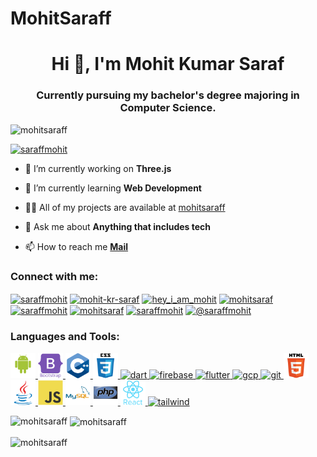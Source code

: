 # MohitSaraff
<h1 align="center">Hi 👋, I'm Mohit Kumar Saraf</h1>
<h3 align="center">Currently pursuing my bachelor's degree majoring in Computer Science.</h3>

<p align="left"> <img src="https://komarev.com/ghpvc/?username=mohitsaraff&label=Profile%20views&color=0e75b6&style=flat" alt="mohitsaraff" /> </p>

<p align="left"> <a href="https://twitter.com/saraffmohit" target="blank"><img src="https://img.shields.io/twitter/follow/saraffmohit?logo=twitter&style=for-the-badge" alt="saraffmohit" /></a> </p>

- 🔭 I’m currently working on **Three.js**

- 🌱 I’m currently learning **Web Development**

- 👨‍💻 All of my projects are available at [mohitsaraff](https://github.com/MohitSaraff)

- 💬 Ask me about **Anything that includes tech**

- 📫 How to reach me [**Mail**](mailto:saraffmohit@gmail.com)

<h3 align="left">Connect with me:</h3>
<p align="left">
<a href="https://twitter.com/saraffmohit" target="blank"><img align="center" src="https://raw.githubusercontent.com/rahuldkjain/github-profile-readme-generator/master/src/images/icons/Social/twitter.svg" alt="saraffmohit" height="30" width="40" /></a>
<a href="https://linkedin.com/in/mohit-kr-saraf" target="blank"><img align="center" src="https://raw.githubusercontent.com/rahuldkjain/github-profile-readme-generator/master/src/images/icons/Social/linked-in-alt.svg" alt="mohit-kr-saraf" height="30" width="40" /></a>
<a href="https://instagram.com/hey_i_am_mohit" target="blank"><img align="center" src="https://raw.githubusercontent.com/rahuldkjain/github-profile-readme-generator/master/src/images/icons/Social/instagram.svg" alt="hey_i_am_mohit" height="30" width="40" /></a>
<a href="https://www.codechef.com/users/mohitsaraf" target="blank"><img align="center" src="https://cdn.jsdelivr.net/npm/simple-icons@3.1.0/icons/codechef.svg" alt="mohitsaraf" height="30" width="40" /></a>
<a href="https://www.hackerrank.com/saraffmohit" target="blank"><img align="center" src="https://raw.githubusercontent.com/rahuldkjain/github-profile-readme-generator/master/src/images/icons/Social/hackerrank.svg" alt="saraffmohit" height="30" width="40" /></a>
<a href="https://codeforces.com/profile/mohitsaraf" target="blank"><img align="center" src="https://raw.githubusercontent.com/rahuldkjain/github-profile-readme-generator/master/src/images/icons/Social/codeforces.svg" alt="mohitsaraf" height="30" width="40" /></a>
<a href="https://www.leetcode.com/saraffmohit" target="blank"><img align="center" src="https://raw.githubusercontent.com/rahuldkjain/github-profile-readme-generator/master/src/images/icons/Social/leet-code.svg" alt="saraffmohit" height="30" width="40" /></a>
<a href="https://www.hackerearth.com/@saraffmohit" target="blank"><img align="center" src="https://raw.githubusercontent.com/rahuldkjain/github-profile-readme-generator/master/src/images/icons/Social/hackerearth.svg" alt="@saraffmohit" height="30" width="40" /></a>
</p>

<h3 align="left">Languages and Tools:</h3>
<p align="left"> <a href="https://developer.android.com" target="_blank" rel="noreferrer"> <img src="https://raw.githubusercontent.com/devicons/devicon/master/icons/android/android-original-wordmark.svg" alt="android" width="40" height="40"/> </a> <a href="https://getbootstrap.com" target="_blank" rel="noreferrer"> <img src="https://raw.githubusercontent.com/devicons/devicon/master/icons/bootstrap/bootstrap-plain-wordmark.svg" alt="bootstrap" width="40" height="40"/> </a> <a href="https://www.w3schools.com/cpp/" target="_blank" rel="noreferrer"> <img src="https://raw.githubusercontent.com/devicons/devicon/master/icons/cplusplus/cplusplus-original.svg" alt="cplusplus" width="40" height="40"/> </a> <a href="https://www.w3schools.com/css/" target="_blank" rel="noreferrer"> <img src="https://raw.githubusercontent.com/devicons/devicon/master/icons/css3/css3-original-wordmark.svg" alt="css3" width="40" height="40"/> </a> <a href="https://dart.dev" target="_blank" rel="noreferrer"> <img src="https://www.vectorlogo.zone/logos/dartlang/dartlang-icon.svg" alt="dart" width="40" height="40"/> </a> <a href="https://firebase.google.com/" target="_blank" rel="noreferrer"> <img src="https://www.vectorlogo.zone/logos/firebase/firebase-icon.svg" alt="firebase" width="40" height="40"/> </a> <a href="https://flutter.dev" target="_blank" rel="noreferrer"> <img src="https://www.vectorlogo.zone/logos/flutterio/flutterio-icon.svg" alt="flutter" width="40" height="40"/> </a> <a href="https://cloud.google.com" target="_blank" rel="noreferrer"> <img src="https://www.vectorlogo.zone/logos/google_cloud/google_cloud-icon.svg" alt="gcp" width="40" height="40"/> </a> <a href="https://git-scm.com/" target="_blank" rel="noreferrer"> <img src="https://www.vectorlogo.zone/logos/git-scm/git-scm-icon.svg" alt="git" width="40" height="40"/> </a> <a href="https://www.w3.org/html/" target="_blank" rel="noreferrer"> <img src="https://raw.githubusercontent.com/devicons/devicon/master/icons/html5/html5-original-wordmark.svg" alt="html5" width="40" height="40"/> </a> <a href="https://www.java.com" target="_blank" rel="noreferrer"> <img src="https://raw.githubusercontent.com/devicons/devicon/master/icons/java/java-original.svg" alt="java" width="40" height="40"/> </a> <a href="https://developer.mozilla.org/en-US/docs/Web/JavaScript" target="_blank" rel="noreferrer"> <img src="https://raw.githubusercontent.com/devicons/devicon/master/icons/javascript/javascript-original.svg" alt="javascript" width="40" height="40"/> </a> <a href="https://www.mysql.com/" target="_blank" rel="noreferrer"> <img src="https://raw.githubusercontent.com/devicons/devicon/master/icons/mysql/mysql-original-wordmark.svg" alt="mysql" width="40" height="40"/> </a> <a href="https://www.php.net" target="_blank" rel="noreferrer"> <img src="https://raw.githubusercontent.com/devicons/devicon/master/icons/php/php-original.svg" alt="php" width="40" height="40"/> </a> <a href="https://reactjs.org/" target="_blank" rel="noreferrer"> <img src="https://raw.githubusercontent.com/devicons/devicon/master/icons/react/react-original-wordmark.svg" alt="react" width="40" height="40"/> </a> <a href="https://tailwindcss.com/" target="_blank" rel="noreferrer"> <img src="https://www.vectorlogo.zone/logos/tailwindcss/tailwindcss-icon.svg" alt="tailwind" width="40" height="40"/> </a> </p>

<p><img align="left" src="https://github-readme-stats.vercel.app/api/top-langs?username=mohitsaraff&show_icons=true&locale=en&layout=compact" alt="mohitsaraff" /></p>

<p>&nbsp;<img align="center" src="https://github-readme-stats.vercel.app/api?username=mohitsaraff&show_icons=true&locale=en" alt="mohitsaraff" /></p>

<p><img align="center" src="https://github-readme-streak-stats.herokuapp.com/?user=mohitsaraff&" alt="mohitsaraff" /></p>


